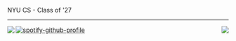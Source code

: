 <p>
NYU CS - Class of '27
</p>
<hr />

<a>
  <img align="left" src="https://github-readme-stats.vercel.app/api/top-langs/?username=xwingpilot15&langs_count=6&hide_border=true&layout=compact&theme=github_dark" />
    <img align="right" src="https://github-readme-stats.vercel.app/api?username=xwingpilot15&show_icons=true&theme=github_dark&hide_border=true" />
 </a>

[![spotify-github-profile](https://spotify-github-profile.vercel.app/api/view?uid=31gptmv7gshjuafshybb42njd6oa&cover_image=true&theme=novatorem&show_offline=true&background_color=121212&interchange=true&bar_color=4e79b1&bar_color_cover=true)](https://spotify-github-profile.vercel.app/api/view?uid=31gptmv7gshjuafshybb42njd6oa&redirect=true)
